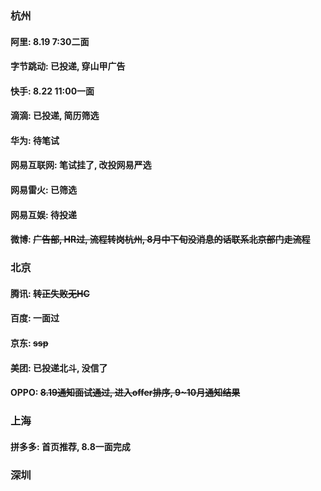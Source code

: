 ### 杭州

#### 阿里: 8.19 7:30二面
#### 字节跳动: 已投递, 穿山甲广告
#### 快手: 8.22 11:00一面
#### 滴滴: 已投递, 简历筛选
#### 华为: 待笔试
#### 网易互联网: 笔试挂了, 改投网易严选
#### 网易雷火: 已筛选
#### 网易互娱: 待投递
#### 微博: ~~广告部, HR过, 流程转岗杭州, 8月中下旬没消息的话联系北京部门走流程~~


### 北京
#### 腾讯: ~~转正失败无HC~~
#### 百度: 一面过
#### 京东: ~~ssp~~
#### 美团: 已投递北斗, 没信了
#### OPPO: ~~8.19通知面试通过, 进入offer排序, 9~10月通知结果~~

### 上海
#### 拼多多: 首页推荐, 8.8一面完成

### 深圳
